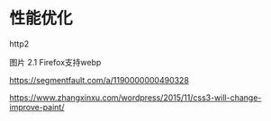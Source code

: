 # 性能优化

http2

图片 2.1 Firefox支持webp

https://segmentfault.com/a/1190000000490328

https://www.zhangxinxu.com/wordpress/2015/11/css3-will-change-improve-paint/